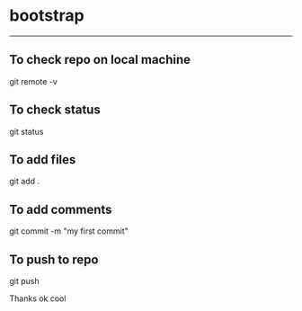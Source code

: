 # bootstrap

___
## To check repo on local machine

git remote -v


## To check status

git status

## To add files 

git add . 


## To add comments

git commit -m "my first commit"

## To push to repo

git push 



Thanks
ok cool

